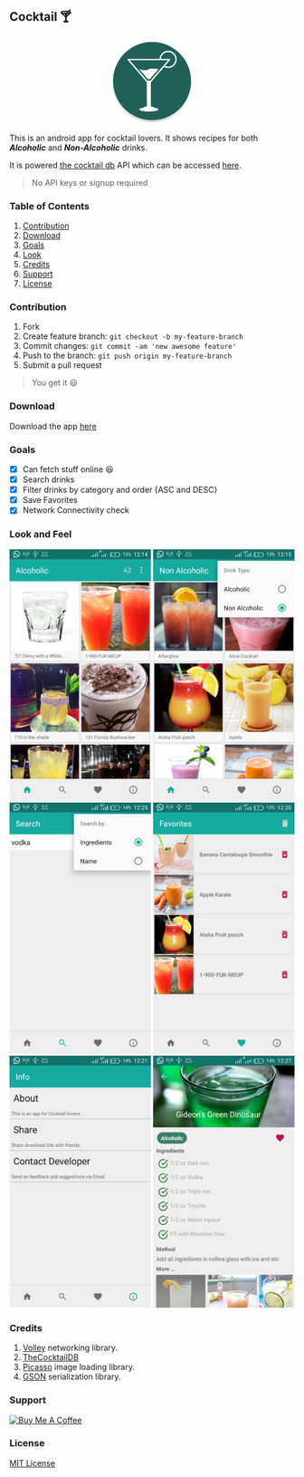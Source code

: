 ﻿## Cocktail  :cocktail:

<p align="center"><img src="art/ic_launcher_web.png" width="150"></p>  
  
   This is an android app for cocktail lovers. It shows recipes for both _**Alcoholic**_ and _**Non-Alcoholic**_ drinks.  
  
It is powered [the cocktail db](https://thecocktaildb.com) API which can be accessed [here](https://thecocktaildb.com/api.php).   
>No API keys or signup required  
  
<h3 id="contribution"> Table of Contents </h3>  
  
1. [Contribution](#contribution)  
2. [Download](#download)  
3. [Goals](#goals)  
4. [Look](#look)  
5. [Credits](#credits)  
6. [Support](#support)  
7. [License](#license)  
  
<h3 id="contribution"> Contribution</h3>
  
1. Fork  
2. Create feature branch:  `git checkout -b my-feature-branch`  
3. Commit changes:  `git commit -am 'new awesome feature'`  
4. Push to the branch:  `git push origin my-feature-branch`  
5. Submit a pull request   
>You get it :smiley:   

<h3 id="download"> Download</h3>
  
Download the app [here](https://github.com/Kevin-Kip/Cocktail/raw/master/apk/Cocktail.apk)  
  
<h3 id="goals"> Goals</h3>  

- [x] Can fetch stuff online :laughing:  
- [x] Search drinks  
- [x] Filter drinks by category and order {ASC and DESC}  
- [x] Save Favorites  
- [x] Network Connectivity check    
  
<h3 id="look"> Look and Feel</h3>
  
<img src="art/screenshot1.png" width="250"> <img src="art/screenshot2.png" width="250">  
<img src="art/screenshot3.png" width="250"> <img src="art/screenshot4.png" width="250">  
<img src="art/screenshot5.png" width="250"> <img src="art/screenshot6.png" width="250">  
  
  <h3 id="credits">Credits</h3>
  
1. [Volley](https://developer.android.com/training/volley/) networking library.
2. [TheCocktailDB](https://thecocktaildb.com)
3. [Picasso](http://square.github.io/picasso/) image loading library.
4. [GSON](https://github.com/google/gson)  serialization library.

<h3 id="support"> Support </h3>  
  
<a href="https://www.buymeacoffee.com/CHFudJf9j" target="_blank"><img src="https://www.buymeacoffee.com/assets/img/custom_images/purple_img.png" alt="Buy Me A Coffee" style="height: auto !important;width: auto !important;" ></a>  
  
<h3 id="license"> License </h3>  
  
[MIT License](/LICENSE)  
  